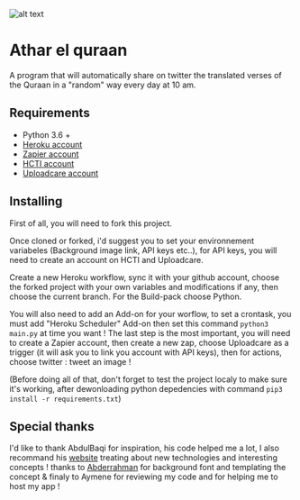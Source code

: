 ![alt text][basmalah]


# Athar el quraan


A program that will automatically share on twitter the translated verses of the Quraan in a "random" way every day at 10 am.

## Requirements

* Python 3.6 +
* [Heroku account](https://dashboard.heroku.com/)
* [Zapier account](https://zapier.com/app/dashboard)
* [HCTI account](https://htmlcsstoimage.com/)
* [Uploadcare account](https://uploadcare.com/)

## Installing 

First of all, you will need to fork this project.

Once cloned or forked, i'd suggest you to set your environnement variabeles (Background image link, API keys etc..), for API keys, you will need to create an account on HCTI and Uploadcare.

Create a new Heroku workflow, sync it with your github account, choose the forked project with your own variables and modifications if any, then choose the current branch. For the Build-pack choose Python.

You will also need to add an Add-on for your worflow, to set a crontask, you must add "Heroku Scheduler" Add-on then set this command `python3 main.py` at time you want !
The last step is the most important, you will need to create a Zapier account, then create a new zap, choose Uploadcare as a trigger (it will ask you to link you account with API keys), then for actions, choose twitter : tweet an image ! 

(Before doing all of that, don't forget to test the project localy to make sure it's working, after dewonloading python depedencies with command `pip3 install -r requirements.txt`)

## Special thanks

I'd like to thank AbdulBaqi for inspiration, his code helped me a lot, I also recommand his [website](http://abdulbaqi.io/tag/technology/) treating about new technologies and interesting concepts ! 
thanks to [Abderrahman](https://www.instagram.com/ansary.sahrawi/) for background font and templating the concept & finaly to Aymene for reviewing my code and for helping me to host my app ! 


[basmalah]: https://github.com/akhalildjo/atharelquraan/blob/0dfbf759926a89f2c4a88752298f5142777c5030/athar-basmalah.png "BismiLah ar-rahman ar-rahim"
